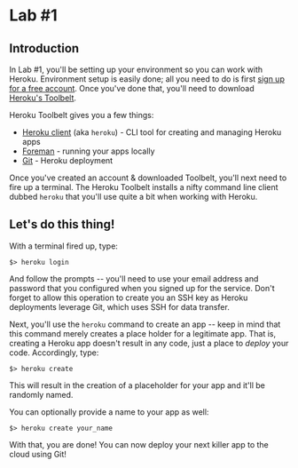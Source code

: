 # Lab #1

## Introduction 

In Lab #1, you'll be setting up your environment so you can work with Heroku. Environment setup is easily done; all you need to do is first [sign up for a free account](https://id.heroku.com/signup). Once you've done that, you'll need to download [Heroku's Toolbelt](https://toolbelt.heroku.com/).  

Heroku Toolbelt gives you a few things:

 * [Heroku client](https://github.com/heroku/heroku) (aka `heroku`) - CLI tool for creating and managing Heroku apps
 * [Foreman](https://github.com/ddollar/foreman) - running your apps locally
 * [Git](http://git-scm.com/) - Heroku deployment

Once you've created an account & downloaded Toolbelt, you'll next need to fire up a terminal. The Heroku Toolbelt installs a nifty command line client dubbed `heroku` that you'll use quite a bit when working with Heroku. 

## Let's do this thing!

With a terminal fired up, type:

```
$> heroku login
```

And follow the prompts -- you'll need to use your email address and password that you configured when you signed up for the service. Don't forget to allow this operation to create you an SSH key as Heroku deployments leverage Git, which uses SSH for data transfer.

Next, you'll use the `heroku` command to create an app -- keep in mind that this command merely creates a place holder for a legitimate app. That is, creating a Heroku app doesn't result in any code, just a place to _deploy_ your code. Accordingly, type:

```
$> heroku create
```

This will result in the creation of a placeholder for your app and it'll be randomly named. 

You can optionally provide a name to your app as well:

```
$> heroku create your_name
```

With that, you are done! You can now deploy your next killer app to the cloud using Git! 